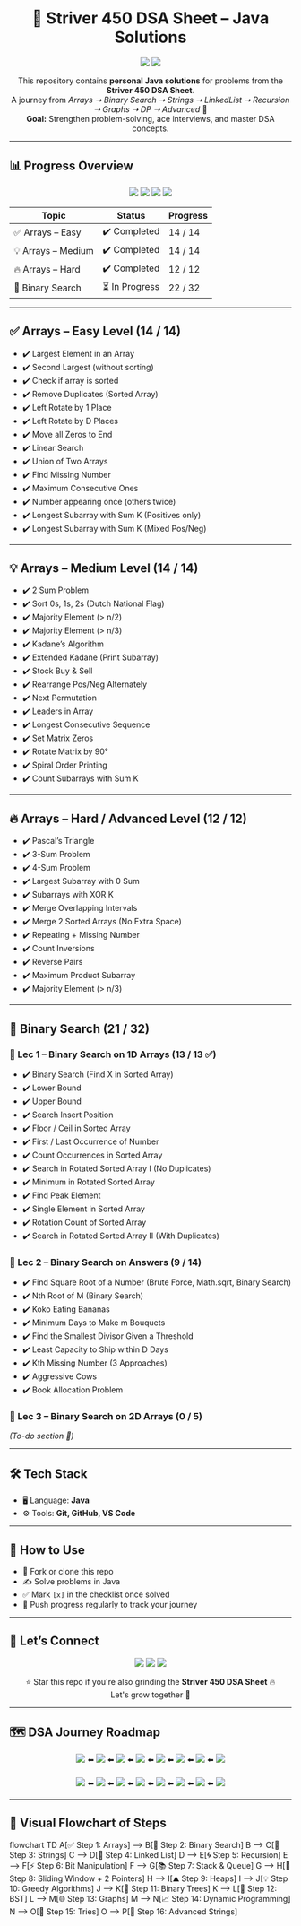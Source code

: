<h1 align="center">🚀 Striver 450 DSA Sheet – Java Solutions</h1>
<p align="center">
  <img src="https://img.shields.io/badge/Binary%20Search-21%2F32-yellow?style=for-the-badge" />
  <img src="https://img.shields.io/badge/Arrays-40%2F40-brightgreen?style=for-the-badge" />
</p>
<p align="center">
This repository contains <b>personal Java solutions</b> for problems from the <b>Striver 450 DSA Sheet</b>.<br>
A journey from <i>Arrays ➝ Binary Search ➝ Strings ➝ LinkedList ➝ Recursion ➝ Graphs ➝ DP ➝ Advanced</i> 🚀 <br>
<b>Goal:</b> Strengthen problem-solving, ace interviews, and master DSA concepts.
</p>

---

## 📊 Progress Overview  
<p align="center">
  <img src="https://img.shields.io/badge/Arrays%20Easy-100%25-brightgreen?style=for-the-badge" />
  <img src="https://img.shields.io/badge/Arrays%20Medium-100%25-brightgreen?style=for-the-badge" />
  <img src="https://img.shields.io/badge/Arrays%20Hard-100%25-brightgreen?style=for-the-badge" />
  <img src="https://img.shields.io/badge/Binary%20Search-68%25-yellow?style=for-the-badge" />
</p>

| Topic                 | Status         | Progress  |
|-----------------------|----------------|-----------|
| ✅ Arrays – Easy      | ✔️ Completed   | 14 / 14   |
| 💡 Arrays – Medium    | ✔️ Completed   | 14 / 14   |
| 🔥 Arrays – Hard      | ✔️ Completed   | 12 / 12   |
| 🎯 Binary Search      | ⏳ In Progress | 22 / 32   |

---

## ✅ Arrays – Easy Level (14 / 14)  
- ✔️ Largest Element in an Array  
- ✔️ Second Largest (without sorting)  
- ✔️ Check if array is sorted  
- ✔️ Remove Duplicates (Sorted Array)  
- ✔️ Left Rotate by 1 Place  
- ✔️ Left Rotate by D Places  
- ✔️ Move all Zeros to End  
- ✔️ Linear Search  
- ✔️ Union of Two Arrays  
- ✔️ Find Missing Number  
- ✔️ Maximum Consecutive Ones  
- ✔️ Number appearing once (others twice)  
- ✔️ Longest Subarray with Sum K (Positives only)  
- ✔️ Longest Subarray with Sum K (Mixed Pos/Neg)  

---

## 💡 Arrays – Medium Level (14 / 14)  
- ✔️ 2 Sum Problem  
- ✔️ Sort 0s, 1s, 2s (Dutch National Flag)  
- ✔️ Majority Element (> n/2)  
- ✔️ Majority Element (> n/3)  
- ✔️ Kadane’s Algorithm  
- ✔️ Extended Kadane (Print Subarray)  
- ✔️ Stock Buy & Sell  
- ✔️ Rearrange Pos/Neg Alternately  
- ✔️ Next Permutation  
- ✔️ Leaders in Array  
- ✔️ Longest Consecutive Sequence  
- ✔️ Set Matrix Zeros  
- ✔️ Rotate Matrix by 90°  
- ✔️ Spiral Order Printing  
- ✔️ Count Subarrays with Sum K  

---

## 🔥 Arrays – Hard / Advanced Level (12 / 12)  
- ✔️ Pascal’s Triangle  
- ✔️ 3-Sum Problem  
- ✔️ 4-Sum Problem  
- ✔️ Largest Subarray with 0 Sum  
- ✔️ Subarrays with XOR K  
- ✔️ Merge Overlapping Intervals  
- ✔️ Merge 2 Sorted Arrays (No Extra Space)  
- ✔️ Repeating + Missing Number  
- ✔️ Count Inversions  
- ✔️ Reverse Pairs  
- ✔️ Maximum Product Subarray  
- ✔️ Majority Element (> n/3)  

---

## 🎯 Binary Search (21 / 32)  

### 📌 Lec 1 – Binary Search on 1D Arrays (13 / 13 ✅)  
- ✔️ Binary Search (Find X in Sorted Array)  
- ✔️ Lower Bound  
- ✔️ Upper Bound  
- ✔️ Search Insert Position  
- ✔️ Floor / Ceil in Sorted Array  
- ✔️ First / Last Occurrence of Number  
- ✔️ Count Occurrences in Sorted Array  
- ✔️ Search in Rotated Sorted Array I (No Duplicates)  
- ✔️ Minimum in Rotated Sorted Array  
- ✔️ Find Peak Element  
- ✔️ Single Element in Sorted Array  
- ✔️ Rotation Count of Sorted Array  
- ✔️ Search in Rotated Sorted Array II (With Duplicates)  

### 📌 Lec 2 – Binary Search on Answers (9 / 14)  
- ✔️ Find Square Root of a Number (Brute Force, Math.sqrt, Binary Search)  
- ✔️ Nth Root of M (Binary Search)  
- ✔️ Koko Eating Bananas  
- ✔️ Minimum Days to Make m Bouquets  
- ✔️ Find the Smallest Divisor Given a Threshold  
- ✔️ Least Capacity to Ship within D Days  
- ✔️ Kth Missing Number (3 Approaches)  
- ✔️ Aggressive Cows
- ✔️ Book Allocation Problem
  
### 📌 Lec 3 – Binary Search on 2D Arrays (0 / 5)  
*(To-do section 🚧)*

---

## 🛠 Tech Stack  
- 🖥️ Language: **Java**  
- ⚙️ Tools: **Git, GitHub, VS Code**  

---

## 🔄 How to Use  
- 🍴 Fork or clone this repo  
- ✍️ Solve problems in Java  
- ✅ Mark `[x]` in the checklist once solved  
- 🔄 Push progress regularly to track your journey  

---

## 🙌 Let’s Connect  
<p align="center">
<a href="https://github.com/piratesofsi"><img src="https://img.shields.io/badge/GitHub-181717.svg?&style=for-the-badge&logo=github&logoColor=white" /></a>
<a href="https://www.linkedin.com/in/YOUR_LINKEDIN/"><img src="https://img.shields.io/badge/LinkedIn-0077B5.svg?&style=for-the-badge&logo=linkedin&logoColor=white" /></a>
<a href="mailto:musabshaikh242@gmail.com"><img src="https://img.shields.io/badge/Gmail-D14836.svg?&style=for-the-badge&logo=gmail&logoColor=white" /></a>
</p>
<p align="center">⭐ Star this repo if you're also grinding the <b>Striver 450 DSA Sheet</b> 🔥<br>Let's grow together 🚀</p>

---

## 🗺️ DSA Journey Roadmap  
<p align="center">
  <img src="https://img.shields.io/badge/✅%20Step%201:%20Arrays-Completed-brightgreen?style=for-the-badge" />
  ⬅️
  <img src="https://img.shields.io/badge/🎯%20Step%202:%20Binary%20Search-In%20Progress-yellow?style=for-the-badge" />
  ⬅️
  <img src="https://img.shields.io/badge/🔡%20Step%203:%20Strings-Next%20Up-blue?style=for-the-badge" />
  ⬅️
  <img src="https://img.shields.io/badge/🔗%20Step%204:%20Linked%20List-Future-lightgrey?style=for-the-badge" />
  ⬅️
  <img src="https://img.shields.io/badge/🌀%20Step%205:%20Recursion-Future-lightgrey?style=for-the-badge" />
  ⬅️
  <img src="https://img.shields.io/badge/⚡%20Step%206:%20Bit%20Manipulation-Future-lightgrey?style=for-the-badge" />
  ⬅️
  <img src="https://img.shields.io/badge/📚%20Step%207:%20Stack%20%26%20Queue-Future-lightgrey?style=for-the-badge" />
  ⬅️
  <img src="https://img.shields.io/badge/🎯%20Step%208:%20Sliding%20Window%20+%202%20Pointers-Future-lightgrey?style=for-the-badge" />
  <br><br>
  <img src="https://img.shields.io/badge/⛰️%20Step%209:%20Heaps-Future-lightgrey?style=for-the-badge" />
  ⬅️
  <img src="https://img.shields.io/badge/💡%20Step%2010:%20Greedy%20Algorithms-Future-lightgrey?style=for-the-badge" />
  ⬅️
  <img src="https://img.shields.io/badge/🌳%20Step%2011:%20Binary%20Trees-Future-lightgrey?style=for-the-badge" />
  ⬅️
  <img src="https://img.shields.io/badge/🌲%20Step%2012:%20Binary%20Search%20Trees-Future-lightgrey?style=for-the-badge" />
  ⬅️
  <img src="https://img.shields.io/badge/🌐%20Step%2013:%20Graphs-Future-lightgrey?style=for-the-badge" />
  ⬅️
  <img src="https://img.shields.io/badge/📈%20Step%2014:%20Dynamic%20Programming-Future-lightgrey?style=for-the-badge" />
  ⬅️
  <img src="https://img.shields.io/badge/📝%20Step%2015:%20Tries-Future-lightgrey?style=for-the-badge" />
  ⬅️
  <img src="https://img.shields.io/badge/🔡%20Step%2016:%20Advanced%20Strings-Future-lightgrey?style=for-the-badge" />
</p>

---

## 📌 Visual Flowchart of Steps  
flowchart TD
A[✅ Step 1: Arrays] --> B[🎯 Step 2: Binary Search]
B --> C[🔡 Step 3: Strings]
C --> D[🔗 Step 4: Linked List]
D --> E[🌀 Step 5: Recursion]
E --> F[⚡ Step 6: Bit Manipulation]
F --> G[📚 Step 7: Stack & Queue]
G --> H[🎯 Step 8: Sliding Window + 2 Pointers]
H --> I[⛰️ Step 9: Heaps]
I --> J[💡 Step 10: Greedy Algorithms]
J --> K[🌳 Step 11: Binary Trees]
K --> L[🌲 Step 12: BST]
L --> M[🌐 Step 13: Graphs]
M --> N[📈 Step 14: Dynamic Programming]
N --> O[📝 Step 15: Tries]
O --> P[🔡 Step 16: Advanced Strings]

